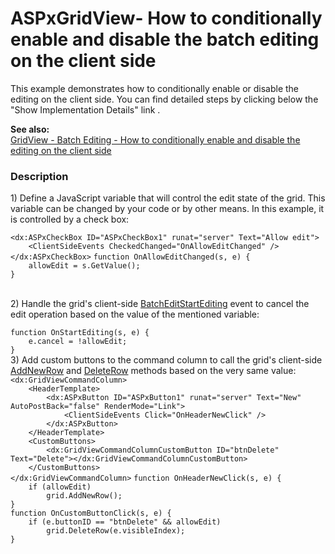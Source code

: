 # ASPxGridView- How to conditionally enable and disable the batch editing on the client side


<p>This example demonstrates how to conditionally enable or disable the editing on the client side. You can find detailed steps by clicking below the "Show Implementation Details" link .</p>
<p><strong>See also:</strong><br><a href="https://www.devexpress.com/Support/Center/p/T150965">GridView - Batch Editing - How to conditionally enable and disable the editing on the client side</a></p>


<h3>Description</h3>

<p>1) Define a JavaScript variable that will control the edit state of the grid. This variable can be changed by your code or by other means. In this example, it is controlled by a check box:</p>
<code lang="aspx">&lt;dx:ASPxCheckBox ID="ASPxCheckBox1" runat="server" Text="Allow edit"&gt;
    &lt;ClientSideEvents CheckedChanged="OnAllowEditChanged" /&gt;
&lt;/dx:ASPxCheckBox&gt;</code>
<code lang="js">function OnAllowEditChanged(s, e) {
    allowEdit = s.GetValue();
}</code>
<p><br>2) Handle the grid's client-side <a href="https://documentation.devexpress.com/#AspNet/DevExpressWebASPxGridViewScriptsASPxClientGridView_BatchEditStartEditingtopic">BatchEditStartEditing</a> event to cancel the edit operation based on the value of the mentioned variable:</p>
<code lang="js">function OnStartEditing(s, e) {
    e.cancel = !allowEdit;
}</code>
<br>3) Add custom buttons to the command column to call the grid's client-side <a href="https://documentation.devexpress.com/#AspNet/DevExpressWebASPxGridViewScriptsASPxClientGridView_AddNewRowtopic">AddNewRow</a> and <a href="https://documentation.devexpress.com/#AspNet/DevExpressWebASPxGridViewScriptsASPxClientGridView_DeleteRowtopic">DeleteRow</a> methods based on the very same value:<br>
<code lang="aspx">&lt;dx:GridViewCommandColumn&gt;
    &lt;HeaderTemplate&gt;
        &lt;dx:ASPxButton ID="ASPxButton1" runat="server" Text="New" AutoPostBack="false" RenderMode="Link"&gt;
            &lt;ClientSideEvents Click="OnHeaderNewClick" /&gt;
        &lt;/dx:ASPxButton&gt;
    &lt;/HeaderTemplate&gt;
    &lt;CustomButtons&gt;
        &lt;dx:GridViewCommandColumnCustomButton ID="btnDelete" Text="Delete"&gt;&lt;/dx:GridViewCommandColumnCustomButton&gt;
    &lt;/CustomButtons&gt;
&lt;/dx:GridViewCommandColumn&gt;</code>
<code lang="js">function OnHeaderNewClick(s, e) {
    if (allowEdit)
        grid.AddNewRow();
}
function OnCustomButtonClick(s, e) {
    if (e.buttonID == "btnDelete" &amp;&amp; allowEdit)
        grid.DeleteRow(e.visibleIndex);
}</code>
<p>&nbsp;</p>

<br/>


